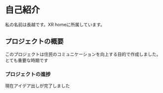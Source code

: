 # 自己紹介
私の名前は長越です。XR homeに所属しています。

## プロジェクトの概要
このプロジェクトは住民のコミュニケーションを向上する目的で作成しました。
とても重要な時期です

### プロジェクトの進捗
現在アイデア出しが完了しました

